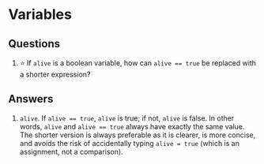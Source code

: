 # Variables
## Questions
1. :star: If `alive` is a boolean variable, how can `alive == true` be replaced with a shorter expression?
## Answers
1. `alive`. If `alive == true`, `alive` is true; if not, `alive` is false. In other words, `alive` and `alive == true` always have exactly the same value. The shorter version is always preferable as it is clearer, is more concise, and avoids the risk of accidentally typing `alive = true` (which is an assignment, not a comparison).
